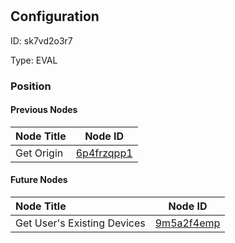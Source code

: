 # 
## Configuration
ID:  sk7vd2o3r7

Type: EVAL 








### Position

#### Previous Nodes
| Node Title | Node ID |
| :------------- | ------------ |
| Get Origin | [6p4frzqpp1](./6p4frzqpp1.md) | 
 
 #### Future Nodes
| Node Title | Node ID |
| :------------- | ------------ |
| Get User&#39;s Existing Devices |[9m5a2f4emp](./9m5a2f4emp.md) | 